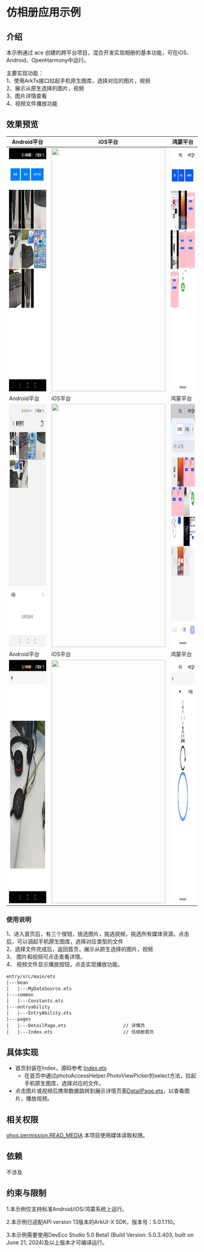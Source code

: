 # 仿相册应用示例

## 介绍
本示例通过 ace 创建的跨平台项目，混合开发实现相册的基本功能，可在iOS、Android、OpenHarmony中运行。


主要实现功能：<br>
1、使用ArkTs接口拉起手机原生图库，选择对应的图片，视频<br>
2、展示从原生选择的图片，视频<br>
3、图片详情查看<br>
4、视频文件播放功能

## 效果预览
| Android平台                                                               | iOS平台                                                    | 鸿蒙平台                                                               |
|-------------------------------------------------------------------------|----------------------------------------------------------|--------------------------------------------------------------------|
| <img src=screenshots/apk_1.png width=300 height=640 />                  | <img src=screenshots/ios_1.png width=300 height=640 />   | <img src=screenshots/oh_1.png width=300 height=640 />              |
| Android平台                                                               | iOS平台                                                    | 鸿蒙平台                                                               |
| <img src=screenshots/apk_2.png width=300 height=640 />                  | <img src=screenshots/ios_2.png width=300 height=640 />   | <img src=screenshots/oh_2.png width=300 height=640 />              |
| Android平台                                                               | iOS平台                                                    | 鸿蒙平台                                                               |
| <img src=screenshots/apk_3.png width=300 height=640 />                  | <img src=screenshots/ios_3.png width=300 height=640 />   | <img src=screenshots/oh_3.png width=300 height=640 />              |
### 使用说明
1、进入首页后，有三个按钮，挑选图片，挑选视频，挑选所有媒体资源。点击后，可以调起手机原生图库，选择对应类型的文件<br>
2、选择文件完成后，返回首页，展示从原生选择的图片，视频<br>
3、 图片和视频可点击查看详情。<br>
4、 视频文件显示播放按钮，点击实现播放功能。<br>
```
entry/src/main/ets
|---bean
|   |---MyDataSource.ets
|---common
|   |---Constants.ets
|---entryability
|   |---EntryAbility.ets
|---pages
|   |---DetailPage.ets                     // 详情页
|   |---Index.ets                          // 仿相册首页
```
## 具体实现
* 首页封装在Index，源码参考:[Index.ets](harmony_album/entry/src/main/ets/pages/Index.ets)
    * 在首页中通过photoAccessHelper.PhotoViewPicker的select方法，拉起手机原生图库，选择对应的文件。
* 点击图片或视频后携带数据跳转到展示详情页面[DetailPage.ets](harmony_album/entry/src/main/ets/pages/DetailPage.ets)，以查看图片，播放视频。

## 相关权限
[ohos.permission.READ_MEDIA](https://gitee.com/openharmony/docs/blob/master/zh-cn/application-dev/security/AccessToken/permissions-for-all.md#ohospermissionread_media)
本项目使用媒体读取权限。

## 依赖
不涉及 

## 约束与限制

1.本示例仅支持标准Android/iOS/鸿蒙系统上运行。

2.本示例已适配API version 13版本的ArkUI-X SDK，版本号：5.0.1.110。

3.本示例需要使用DevEco Studio 5.0 Beta1 (Build Version: 5.0.3.403, built on June 21, 2024)及以上版本才可编译运行。


 
 
 